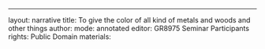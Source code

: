 ---
layout: narrative
title: To give the color of all kind of metals and woods and other things
author:
mode: annotated
editor: GR8975 Seminar Participants
rights: Public Domain
materials: 